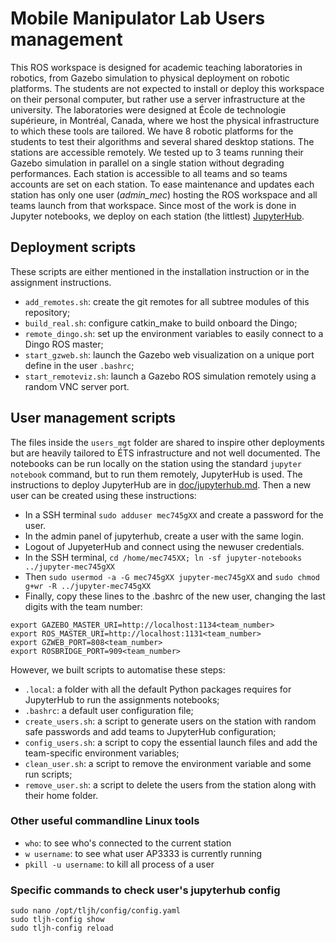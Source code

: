 # Mobile Manipulator Lab Users management
This ROS workspace is designed for academic teaching laboratories in robotics, from Gazebo simulation to physical deployment on robotic platforms. The students are not expected to install or deploy this workspace on their personal computer, but rather use a server infrastructure at the university. The laboratories were designed at École de technologie supérieure, in Montréal, Canada, where we host the physical infrastructure to which these tools are tailored. We have 8 robotic platforms for the students to test their algorithms and several shared desktop stations. The stations are accessible remotely. We tested up to 3 teams running their Gazebo simulation in parallel on a single station without degrading performances. Each station is accessible to all teams and so teams accounts are set on each station. To ease maintenance and updates each station has only one user (*admin_mec*) hosting the ROS workspace and all teams launch from that workspace. Since most of the work is done in Jupyter notebooks, we deploy on each station (the littlest) [JupyterHub](https://tljh.jupyter.org/en/latest/).

## Deployment scripts
These scripts are either mentioned in the installation instruction or in the assignment instructions.
- `add_remotes.sh`: create the git remotes for all subtree modules of this repository;
- `build_real.sh`: configure catkin_make to build onboard the Dingo;
- `remote_dingo.sh`: set up the environment variables to easily connect to a Dingo ROS master;
- `start_gzweb.sh`: launch the Gazebo web visualization on a unique port define in the user `.bashrc`;
- `start_remoteviz.sh`: launch a Gazebo ROS simulation remotely using a random VNC server port.

## User management scripts
The files inside the `users_mgt` folder are shared to inspire other deployments but are heavily tailored to ÉTS infrastructure and not well documented. The notebooks can be run locally on the station using the standard `jupyter notebook` command, but to run them remotely, JupyterHub is used. The instructions to deploy JupyterHub are in [doc/jupyterhub.md](doc/jupyterhub.md). Then a new user can be created using these instructions:

- In a SSH terminal `sudo adduser mec745gXX` and create a password for the user.
- In the admin panel of jupyterhub, create a user with the same login.
- Logout of JupyeterHub and connect using the newuser credentials.
- In the SSH terminal, `cd /home/mec745XX; ln -sf jupyter-notebooks ../jupyter-mec745gXX`
- Then `sudo usermod -a -G mec745gXX jupyter-mec745gXX` and `sudo chmod g+wr -R ../jupyter-mec745gXX`
- Finally, copy these lines to the .bashrc of the new user, changing the last digits with the team number:
```
export GAZEBO_MASTER_URI=http://localhost:1134<team_number>
export ROS_MASTER_URI=http://localhost:1131<team_number>
export GZWEB_PORT=808<team_number>
export ROSBRIDGE_PORT=909<team_number>
```

However, we built scripts to automatise these steps:
- `.local`: a folder with all the default Python packages requires for JupyterHub to run the assignments notebooks;
- `.bashrc`: a default user configuration file;
- `create_users.sh`: a script to generate users on the station with random safe passwords and add teams to JupyterHub configuration;
- `config_users.sh`: a script to copy the essential launch files and add the team-specific environment variables;
- `clean_user.sh`: a script to remove the environment variable and some run scripts;
- `remove_user.sh`: a script to delete the users from the station along with their home folder.

### Other useful commandline Linux tools
- `who`: to see who's connected to the current station
- `w username`: to see what user AP3333 is currently running
- `pkill -u username`: to kill all process of a user


### Specific commands to check user's jupyterhub config
```
sudo nano /opt/tljh/config/config.yaml
sudo tljh-config show
sudo tljh-config reload
```
